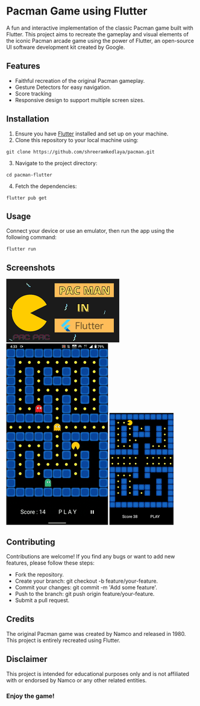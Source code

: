 # Pacman Game using Flutter
A fun and interactive implementation of the classic Pacman game built with Flutter. This project aims to recreate the gameplay and visual elements of the iconic Pacman arcade game using the power of Flutter, an open-source UI software development kit created by Google.

## Features
 - Faithful recreation of the original Pacman gameplay.
 - Gesture Detectors for easy navigation.
 - Score tracking
 - Responsive design to support multiple screen sizes.

## Installation
1. Ensure you have [Flutter](https://docs.flutter.dev/) installed and set up on your machine.
2.  Clone this repository to your local machine using:
```
git clone https://github.com/shreeramkedlaya/pacman.git
```
3. Navigate to the project directory:
 ```
 cd pacman-flutter
 ```
4. Fetch the dependencies:
```
flutter pub get
```

## Usage
Connect your device or use an emulator, then run the app using the following command:
``````
flutter run
``````
## Screenshots
![](screenshots/download.png)
![Pacman Gameplay](screenshots/pacman.gif)
![](screenshots/images.png)


## Contributing

Contributions are welcome! If you find any bugs or want to add new features, please follow these steps:

 - Fork the repository.
 - Create your branch: git checkout -b feature/your-feature.
 - Commit your changes: git commit -m 'Add some feature'.
 - Push to the branch: git push origin feature/your-feature.
 - Submit a pull request.
## Credits

The original Pacman game was created by Namco and released in 1980. This project is entirely recreated using Flutter.
## Disclaimer
This project is intended for educational purposes only and is not affiliated with or endorsed by Namco or any other related entities.

### Enjoy the game!

